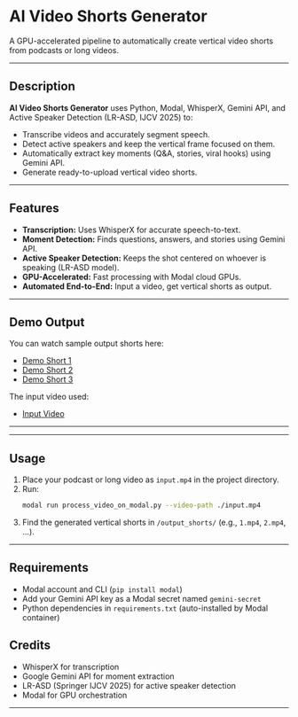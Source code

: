 # AI Video Shorts Generator

A GPU-accelerated pipeline to automatically create vertical video shorts from podcasts or long videos.

---

## Description

**AI Video Shorts Generator** uses Python, Modal, WhisperX, Gemini API, and Active Speaker Detection (LR-ASD, IJCV 2025) to:
- Transcribe videos and accurately segment speech.
- Detect active speakers and keep the vertical frame focused on them.
- Automatically extract key moments (Q&A, stories, viral hooks) using Gemini API.
- Generate ready-to-upload vertical video shorts.

---

## Features

- **Transcription:** Uses WhisperX for accurate speech-to-text.
- **Moment Detection:** Finds questions, answers, and stories using Gemini API.
- **Active Speaker Detection:** Keeps the shot centered on whoever is speaking (LR-ASD model).
- **GPU-Accelerated:** Fast processing with Modal cloud GPUs.
- **Automated End-to-End:** Input a video, get vertical shorts as output.


---

## Demo Output


You can watch sample output shorts here:
- [Demo Short 1](https://www.youtube.com/shorts/-1SHfksjU1c)
- [Demo Short 2](https://www.youtube.com/shorts/BhJaQxAMmmQ)
- [Demo Short 3](https://www.youtube.com/shorts/BhJaQxAMmmQ)

The input video used:
- [Input Video](https://youtu.be/P6FjXQxs7bQ)

---

---


## Usage

1. Place your podcast or long video as `input.mp4` in the project directory.
2. Run:
   ```bash
   modal run process_video_on_modal.py --video-path ./input.mp4
   ```
3. Find the generated vertical shorts in `/output_shorts/` (e.g., `1.mp4`, `2.mp4`, ...).

---

## Requirements

- Modal account and CLI (`pip install modal`)
- Add your Gemini API key as a Modal secret named `gemini-secret`
- Python dependencies in `requirements.txt` (auto-installed by Modal container)


## Credits

- WhisperX for transcription
- Google Gemini API for moment extraction
- LR-ASD (Springer IJCV 2025) for active speaker detection
- Modal for GPU orchestration

---
